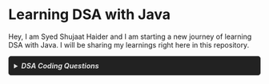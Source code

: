 # Learning DSA with Java

Hey, I am Syed Shujaat Haider and I am starting a new journey of learning DSA with Java. I will be sharing my learnings right here in this repository.

<details style="
  border: 1px solid #444;
  border-radius: 5px;
  padding: 10px;
  background-color: #222;
  color: #ddd;
">
    <summary style="
    cursor: pointer;
    font-weight: bold;
    color: #ddd;
  ">
        <em>DSA Coding Questions</em>
    </summary>

# DSA Coding Questions Topicwise With Notes

| Topic       | Question           | Platform          | Solution          |
|-------------|--------------------|-------------------|-------------------|
| Array  
(*Striver's Array Series - Day1 : Basic*) | Largest Element in Array  | [GeeksforGeeks](https://www.geeksforgeeks.org/problems/largest-element-in-array4009/0)   | [Notes](/IntermediateJAVA/Arrays/Striver's%20Array%20Series/Day1-Basic.md/#question-01--largest-element-in-array)   |
|             | Check If the Array is Sorted & Rotated   | [LeetCode](https://leetcode.com/problems/check-if-array-is-sorted-and-rotated/description/)  | [Notes](/IntermediateJAVA/Arrays/Striver's%20Array%20Series/Day1-Basic.md/#question-02--check-if-the-array-is-sorted--rotated)   |
|             | Second Largest Element in Array without Sorting | [GeeksforGeeks](https://www.geeksforgeeks.org/problems/second-largest3735/0) | [Notes](/IntermediateJAVA/Arrays/Striver's%20Array%20Series/Day1-Basic.md/#question-03--second-largest-element-in-array-without-sorting) |
|             | Searching an Element in a Sorted Array | [GeeksforGeeks](https://www.geeksforgeeks.org/problems/who-will-win-1587115621/0) | [Notes](/IntermediateJAVA/Arrays/Striver's%20Array%20Series/Day1-Basic.md/#question-04--searching-an-element-in-a-sorted-array) |
|             | Rotate Array | [LeetCode](https://leetcode.com/problems/rotate-array/description/) | [Notes](/IntermediateJAVA/Arrays/Striver's%20Array%20Series/Day1-Basic.md/#question-05--rotate-array) |
| (*Striver's Array Series - Day2 : Easy*) | Maximum Consecutive Ones  | [LeetCode](https://leetcode.com/problems/max-consecutive-ones/description/) | [Notes](/IntermediateJAVA/Arrays/Striver's%20Array%20Series/Day2-Easy.md/#question-06--maximum-consecutive-ones) |
|             | Move Zeroes | [LeetCode](https://leetcode.com/problems/move-zeroes/) | [Notes](/IntermediateJAVA/Arrays/Striver's%20Array%20Series/Day2-Easy.md/#question-07--move-zeroes) |
|             | Remove Duplicates from Sorted Array | [LeetCode](https://leetcode.com/problems/remove-duplicates-from-sorted-array/description/) | [Notes](/IntermediateJAVA/Arrays/Striver's%20Array%20Series/Day2-Easy.md/#question-08--remove-duplicates-from-sorted-array) |
|             | Missing Number | [LeetCode](https://leetcode.com/problems/missing-number/) | [Notes](/IntermediateJAVA/Arrays/Striver's%20Array%20Series/Day2-Easy.md/#question-09--missing-number) |
|             | Single Number | [LeetCode](https://leetcode.com/problems/single-number/description/) | [Notes](/IntermediateJAVA/Arrays/Striver's%20Array%20Series/Day2-Easy.md/#question-10--single-number) |
|             | Union of Two Sorted Arrays | [GeeksforGeeks](https://www.geeksforgeeks.org/problems/union-of-two-sorted-arrays-1587115621/0) | [Notes](/IntermediateJAVA/Arrays/Striver's%20Array%20Series/Day2-Easy.md/#question-11--union-of-two-sorted-arrays) |
|             | Two Sum | [LeetCode](https://leetcode.com/problems/two-sum/description/) | [Notes](/IntermediateJAVA/Arrays/Striver's%20Array%20Series/Day2-Easy.md/#question-12--two-sum) |
| (*Striver's Array Series - Day3 - Medium*) | Search a 2D Matrix | [LeetCode](https://leetcode.com/problems/search-a-2d-matrix/description/) | [Notes](/IntermediateJAVA/Arrays/Striver's%20Array%20Series/Day3-Medium.md/#question-13--search-a-2d-matrix) |
|  | Leader in an Array | [GeeksforGeeks](https://www.geeksforgeeks.org/problems/leaders-in-an-array-1587115620/0) | [Notes](/IntermediateJAVA/Arrays/Striver's%20Array%20Series/Day3-Medium.md/#question-14--leader-in-an-array) |
|  | Best Time to Buy and Sell Stock | [LeetCode](https://leetcode.com/problems/best-time-to-buy-and-sell-stock/description/) | [Notes](/IntermediateJAVA/Arrays/Striver's%20Array%20Series/Day3-Medium.md/#question-15--best-time-to-buy-and-sell-stock) |
|  | Rearrange Array Elements by Sign | [LeetCode](https://leetcode.com/problems/rearrange-array-elements-by-sign/description/) | [Notes](/IntermediateJAVA/Arrays/Striver's%20Array%20Series/Day3-Medium.md/#question-16--rearrange-array-elements-by-sign) |
|  | Find the Duplicate Number | [LeetCode](https://leetcode.com/problems/find-the-duplicate-number/description/) | [Notes](/IntermediateJAVA/Arrays/Striver's%20Array%20Series/Day3-Medium.md/#question-17--find-the-duplicate-number) |
|  | Maximum Subarray | [LeetCode](https://leetcode.com/problems/maximum-subarray/description/) | [Notes](/IntermediateJAVA/Arrays/Striver's%20Array%20Series/Day3-Medium.md/#question-18--maximum-subarray) |
|  | Max Sum in Subarrays | [GeeksforGeeks](https://www.geeksforgeeks.org/problems/max-sum-in-sub-arrays0824/0) | [Notes](/IntermediateJAVA/Arrays/Striver's%20Array%20Series/Day3-Medium.md/#question-19--max-sum-in-subarray) |
|  | Pascal's Triangle | [LeetCode](https://leetcode.com/problems/pascals-triangle/) | [Notes](/IntermediateJAVA/Arrays/Striver's%20Array%20Series/Day3-Medium.md/#question-20--pascals-triangle) |
|  | Unique Paths | [LeetCode](https://leetcode.com/problems/unique-paths/) | [Notes](/IntermediateJAVA/Arrays/Striver's%20Array%20Series/Day3-Medium.md/#question-21--unique-paths) |
|  | Sort Colors | [LeetCode](https://leetcode.com/problems/sort-colors/) | [Notes](/IntermediateJAVA/Arrays/Striver's%20Array%20Series/Day3-Medium.md/#question-22--sort-colors) |
|  | Minimum Jumps to reach End | [GeeksforGeeks](https://www.geeksforgeeks.org/problems/minimum-number-of-jumps-1587115620/1) | [Notes](/IntermediateJAVA/Arrays/Striver's%20Array%20Series/Day3-Medium.md/#question-23--minimum-jumps-to-reach-end) |
| (*Striver's Array Series - Day4 - Hard*) | Majority Element | [LeetCode](https://leetcode.com/problems/majority-element/description/) | [Notes](/IntermediateJAVA/Arrays/Striver's%20Array%20Series/Day4-Hard.md/#️-question-24--majority-element) |
|  | Next Permutation | [LeetCode](https://leetcode.com/problems/next-permutation/description/) | [Notes](/IntermediateJAVA/Arrays/Striver's%20Array%20Series/Day4-Hard.md/#question-25--next-permutation) |
|  | Majority Element - II | [LeetCode](https://leetcode.com/problems/majority-element-ii/description/) | [Notes](/IntermediateJAVA/Arrays/Striver's%20Array%20Series/Day4-Hard.md/#question-26--majority-element---ii) |
|  | Merge Intervals | [LeetCode](https://leetcode.com/problems/merge-intervals/description/) | [Notes](/IntermediateJAVA/Arrays/Striver's%20Array%20Series/Day4-Hard.md/#question-27--merge-intervals) |
|  | Merge Sorted Array | [LeetCode](https://leetcode.com/problems/merge-sorted-array/) | [Notes](/IntermediateJAVA/Arrays/Striver's%20Array%20Series/Day4-Hard.md/#question-28--merge-sorted-array) |
|  | Longest Consecutive Sequence | [LeetCode](https://leetcode.com/problems/longest-consecutive-sequence/description/) | [Notes](/IntermediateJAVA/Arrays/Striver's%20Array%20Series/Day4-Hard.md/#question-29--longest-consecutive-sequence) |
|  | Longest Subarray with Sum K | [GeeksForGeeks](https://www.geeksforgeeks.org/problems/longest-sub-array-with-sum-k0809/1) | [Notes](/IntermediateJAVA/Arrays/Striver's%20Array%20Series/Day4-Hard.md/#question-30--longest-subarray-with-sum-k) |
|  | Subarray Sum Equals K | [LeetCode](https://leetcode.com/problems/subarray-sum-equals-k/) | [Notes](/IntermediateJAVA/Arrays/Striver's%20Array%20Series/Day4-Hard.md/#question-31--subarray-sum-equals-k) |
|  | Subarray with given XOR | [InterviewBit](https://www.interviewbit.com/problems/subarray-with-given-xor/) | [Notes](/IntermediateJAVA/Arrays/Striver's%20Array%20Series/Day4-Hard.md/#question-32--subarrays-with-given-xor) |
<!-- |  |  | [LeetCode]() | [Notes]() | -->

> 💡 **Tip**: Click on Notes to see detailed notes for a particular question. 

</details>